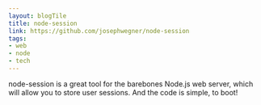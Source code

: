 ```yaml
---
layout: blogTile
title: node-session
link: https://github.com/josephwegner/node-session
tags:
- web
- node
- tech
---
```

node-session is a great tool for the barebones Node.js web server, which will allow you to store user sessions. And the code is simple, to boot!